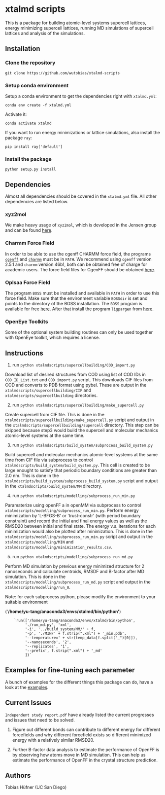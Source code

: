# xtalmd scripts

This is a package for building atomic-level systems supercell lattices, energy minimizing supercell lattices, running MD simulations of supercell lattices and analysis of the simulations.

## Installation

### Clone the repository

`git clone https://github.com/wutobias/xtalmd-scripts`

### Setup conda environment

Setup a conda environment to get the dependencies right with `xtalmd.yml`:

```
conda env create -f xtalmd.yml
```

Activate it:
```
conda activate xtalmd
```

If you want to run energy minimizations or lattice simulations, also install the package `ray`:
```
pip install ray['default']
```

### Install the package

`python setup.py install`


## Dependencies

Almost all dependencies should be covered in the `xtalmd.yml` file. All other dependencies are listed below.

### xyz2mol
We make heavy usage of `xyz2mol`, which is developed in the Jensen group and can be found [here](https://github.com/jensengroup/xyz2mol).

### Charmm Force Field
In order to be able to use the cgenff CHARMM force field, the programs [`cgenff`](https://silcsbio.com/) and [`charmm`](https://academiccharmm.org/) must be in `PATH`. We recommend using `cgenff` version 2.5.1 and `charmm` version 46b1, both can be obtained free of charge for academic users.
The force field files for CgenFF should be obtained [here](https://www.charmm.org/archive/charmm/resources/charmm-force-fields/#charmm).

### Oplsaa Force Field
The program `BOSS` must be installed and available in `PATH` in order to use this force field. Make sure that the environment variable `BOSSdir` is set and points to the directory of the BOSS installation. The `BOSS` program is available for free [here](http://zarbi.chem.yale.edu/software.html). After that install the program `ligpargen` from [here](https://github.com/Isra3l/ligpargen).

### OpenEye Toolkits
Some of the optional system building routines can only be used together with OpenEye toolkit, which requires a license.

## Instructions
1. run `python xtalmdscripts/supercellbuilding/COD_import.py`

Download list of desired structures from COD using list of COD IDs in `COD_ID_List.txt` and `COD_import.py` script. This downloads CIF files from COD and converts to PDB format using pybel. These are output in the `xtalmdscripts/supercellbuilding/CIF` and `xtalmdscripts/supercellbuilding` directories.

2. run `python xtalmdscripts/supercellbuilding/make_supercell.py`

Create supercell from CIF file. This is done in the `xtalmdscripts/supercellbuilding/make_supercell.py` script and output in the `xtalmdscripts/supercellbuilding/supercell` directory. This step can be skipped because step3 would build the supercell and molecular mechanics atomic-level systems at the same time.

3. run `python xtalmdscripts/build_system/subprocess_build_system.py`

Build supercell and molecular mechanics atomic-level systems at the same time from CIF file via subprocess to control `xtalmdscripts/build_system/build_system.py`. This cell is created to be large enought to satisfy that periodic boundary conditions are greater than 2.0 nm. This is done in the `xtalmdscripts/build_system/subprocess_build_system.py` script and output in the `xtalmdscripts/build_system/MM` directory. 

4. run `python xtalmdscripts/modelling/subprocess_run_min.py`

Paramaterize using openFF a in openMM via subprocess to control `xtalmdscripts/modelling/subprocess_run_min.py`. Perform energy minimization by 'L-BFGS-B' or 'trust-constr' (with period boundary constraint) and record the initial and final energy values as well as the RMSD20 between initial and final state. The energy v.s. iterations for each minimization would also be plotted after minimization. This is done in the `xtalmdscripts/modelling/subprocess_run_min.py` script and output in the `xtalmdscripts/modelling/MIN` and `xtalmdscripts/modelling/minimization_results.csv`. 

5. run `python xtalmdscripts/modelling/subprocess_run_md.py`

Perform MD simulation by previous energy minimized structure for 2 nanoseconds and calculate centroids, RMSDF and B-factor after MD simulation. This is done in the `xtalmdscripts/modelling/subprocess_run_md.py` script and output in the `xtalmdscripts/modelling/run_0`. 

Note: for each subprocess python, please modify the environment to your suitable environment 

('**/home/yu-tang/anaconda3/envs/xtalmd/bin/python'**)

        `run(['/home/yu-tang/anaconda3/envs/xtalmd/bin/python',
             './run_md.py', 'xml',
             '-i', '../build_system/MM/' + f,
             '-p', './MIN/' + f.strip(".xml") + '_min.pdb',
             '--temperature=' + str(temp_data[f.split("_")[0]]),
             '--nanoseconds', '2',
             '--replicates', '1',
             '--prefix', f.strip(".xml") + '_md'
             ])`

## Examples for fine-tuning each parameter

A bunch of examples for the different things this package can do, have a look at the [examples](examples/README.md).


## Current Issues 

`Independent study report.pdf` have already listed the current progresses and issues that need to be solved. 

1. Figure out different bonds can contribute to different energy for different forcefields and
why different forcefield exists so different minimized energy with a relatively similar
RMSD20.

2. Further B-factor data analysis to estimate the performance of OpenFF is by observing how
atoms move in MD simulation. This can help us estimate the performance of OpenFF in the
crystal structure prediction.

## Authors

Tobias Hüfner (UC San Diego)

